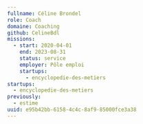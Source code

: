 ```yaml
---
fullname: Céline Brondel
role: Coach
domaine: Coaching
github: CelineBdl
missions:
  - start: 2020-04-01
    end: 2023-08-31
    status: service
    employer: Pôle emploi
    startups:
      - encyclopedie-des-metiers
startups:
  - encyclopedie-des-metiers
previously:
  - estime
uuid: e95b42bb-6158-4c4c-8af9-85000fce3a38
---
```


